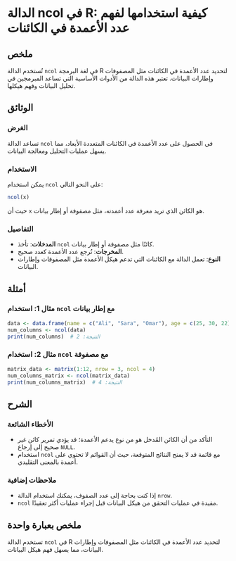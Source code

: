 <!--
Meta Description: # الدالة ncol في R: كيفية استخدامها لفهم عدد الأعمدة في الكائنات ## ملخص تُستخدم الدالة `ncol` في لغة البرمجة R لتحديد عدد الأعمدة في الكائنات مثل الم...
Meta Keywords: ncol, الدالة, عدد, الأعمدة, البيانات
-->

# الدالة ncol في R: كيفية استخدامها لفهم عدد الأعمدة في الكائنات

## ملخص
تُستخدم الدالة `ncol` في لغة البرمجة R لتحديد عدد الأعمدة في الكائنات مثل المصفوفات وإطارات البيانات. تعتبر هذه الدالة من الأدوات الأساسية التي تساعد المبرمجين في تحليل البيانات وفهم هيكلها.

## الوثائق
### الغرض
تساعد الدالة `ncol` في الحصول على عدد الأعمدة في الكائنات المتعددة الأبعاد، مما يسهل عمليات التحليل ومعالجة البيانات.

### الاستخدام
يمكن استخدام `ncol` على النحو التالي:

```R
ncol(x)
```

حيث أن `x` هو الكائن الذي تريد معرفة عدد أعمدته، مثل مصفوفة أو إطار بيانات.

### التفاصيل
- **المدخلات**: تأخذ `ncol` كائنًا مثل مصفوفة أو إطار بيانات.
- **المخرجات**: تُرجع عدد الأعمدة كعدد صحيح.
- **النوع**: تعمل الدالة مع الكائنات التي تدعم هيكل الأعمدة مثل المصفوفات وإطارات البيانات.

## أمثلة
### مثال 1: استخدام `ncol` مع إطار بيانات
```R
data <- data.frame(name = c("Ali", "Sara", "Omar"), age = c(25, 30, 22))
num_columns <- ncol(data)
print(num_columns)  # النتيجة: 2
```

### مثال 2: استخدام `ncol` مع مصفوفة
```R
matrix_data <- matrix(1:12, nrow = 3, ncol = 4)
num_columns_matrix <- ncol(matrix_data)
print(num_columns_matrix)  # النتيجة: 4
```

## الشرح
### الأخطاء الشائعة
- التأكد من أن الكائن المُدخل هو من نوع يدعم الأعمدة؛ قد يؤدي تمرير كائن غير صحيح إلى إرجاع `NULL`.
- استخدام `ncol` مع قائمة قد لا يمنح النتائج المتوقعة، حيث أن القوائم لا تحتوي على أعمدة بالمعنى التقليدي.

### ملاحظات إضافية
- إذا كنت بحاجة إلى عدد الصفوف، يمكنك استخدام الدالة `nrow`.
- `ncol` مفيدة في عمليات التحقق من هيكل البيانات قبل إجراء عمليات أكثر تعقيدًا.

## ملخص بعبارة واحدة
تستخدم الدالة `ncol` في R لتحديد عدد الأعمدة في الكائنات مثل المصفوفات وإطارات البيانات، مما يسهل فهم هيكل البيانات.